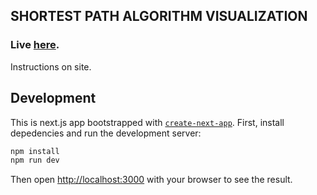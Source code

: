 ## SHORTEST PATH ALGORITHM VISUALIZATION

### Live [here](https://daniolsk.github.io/path-finding-algorithm/).

Instructions on site.

## Development

This is next.js app bootstrapped with [`create-next-app`](https://github.com/vercel/next.js/tree/canary/packages/create-next-app).
First, install depedencies and run the development server:

```bash
npm install
npm run dev
```

Then open [http://localhost:3000](http://localhost:3000) with your browser to see the result.
